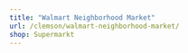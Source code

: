 ```yaml
---
title: "Walmart Neighborhood Market"
url: /clemson/walmart-neighborhood-market/
shop: Supermarkt
---
```

